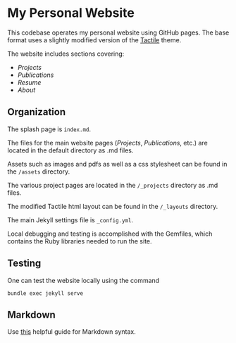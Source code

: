 # My Personal Website
This codebase operates my personal website using GitHub pages. The base format uses a slightly modified version of the [Tactile](https://github.com/pages-themes/tactile?tab=readme-ov-file) theme. 

The website includes sections covering:
- _Projects_
- _Publications_
- _Resume_
- _About_

## Organization
The splash page is `index.md`. 

The files for the main website pages (_Projects_, _Publications_, etc.) are located in the default directory as .md files. 

Assets such as images and pdfs as well as a css stylesheet can be found in the `/assets` directory. 

The various project pages are located in the `/_projects` directory as .md files. 

The modified Tactile html layout can be found in the `/_layouts` directory.

The main Jekyll settings file is `_config.yml`.

Local debugging and testing is accomplished with the Gemfiles, which contains the Ruby libraries needed to run the site.

## Testing
One can test the website locally using the command

    bundle exec jekyll serve

## Markdown
Use [this](https://www.markdownguide.org/basic-syntax/) helpful guide for Markdown syntax.